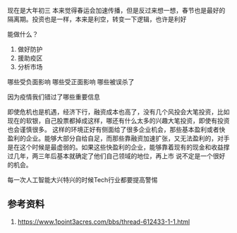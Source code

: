 现在是大年初三
本来觉得春运会加速传播，但是反过来想一想，春节也是最好的隔离期。投资也是一样，本来是利空，转变一下逻辑，也许是利好

能做什么？

1. 做好防护
2. 援助疫区
3. 分析市场

哪些受负面影响
哪些受正面影响
哪些被误杀了

因为疫情我们错过了哪些重要信息


即使危机也是机遇，经济下行，融资成本也高了，没有几个风投会大笔投资，比如现在的软银，自己股票都掉成这样，哪还有什么太多的兴趣大笔投资，即使有投资也会谨慎很多。
这样的环境正好有侧面给了很多企业机会，那些基本盈利或者快盈利的企业。能够大部分自给自足，而那些靠融资加速扩张，又无法盈利的，对手是在这个时候是最虚弱的。如果这些快盈利的企业，能够靠着现有的现金和收益撑过几年，两三年后基本就确定了他们自己领域的地位，再上市 说不定是一个很好的机会。

每一次人工智能大兴特兴的时候Tech行业都要提高警惕


## 参考资料

1. https://www.1point3acres.com/bbs/thread-612433-1-1.html